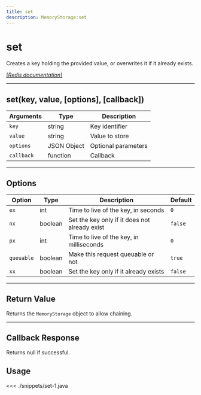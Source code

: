 ```yaml
---
title: set
description: MemoryStorage:set
---
```


# set

Creates a key holding the provided value, or overwrites it if it already exists.

[[_Redis documentation_]](https://redis.io/commands/set)

---

## set(key, value, [options], [callback])

| Arguments  | Type        | Description         |
| ---------- | ----------- | ------------------- |
| `key`      | string      | Key identifier      |
| `value`    | string      | Value to store      |
| `options`  | JSON Object | Optional parameters |
| `callback` | function    | Callback            |

---

## Options

| Option     | Type    | Description                                   | Default |
| ---------- | ------- | --------------------------------------------- | ------- |
| `ex`       | int     | Time to live of the key, in seconds           | `0`     |
| `nx`       | boolean | Set the key only if it does not already exist | `false` |
| `px`       | int     | Time to live of the key, in milliseconds      | `0`     |
| `queuable` | boolean | Make this request queuable or not             | `true`  |
| `xx`       | boolean | Set the key only if it already exists         | `false` |

---

## Return Value

Returns the `MemoryStorage` object to allow chaining.

---

## Callback Response

Returns null if successful.

## Usage

<<< ./snippets/set-1.java
